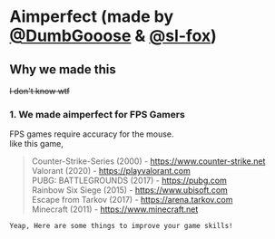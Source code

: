 # Aimperfect (made by <a href="https://github.com/DumbGooose">@DumbGooose</a> & <a href="https://github.com/sl-fox">@sl-fox</a>)
## Why we made this
~~I don't know wtf~~
### 1. We made aimperfect for FPS Gamers
FPS games require accuracy for the mouse.  
like this game,  
>Counter-Strike-Series (2000) - https://www.counter-strike.net  
>Valorant (2020) - https://playvalorant.com  
>PUBG: BATTLEGROUNDS (2017) - https://pubg.com  
>Rainbow Six Siege (2015) - https://www.ubisoft.com  
>Escape from Tarkov (2017) - https://arena.tarkov.com  
>Minecraft (2011) - https://www.minecraft.net  
```  
Yeap, Here are some things to improve your game skills!
